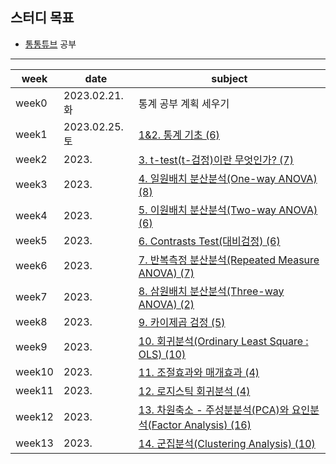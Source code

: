 ## 스터디 목표
- [통통튜브](https://www.youtube.com/c/SapientiaaDei/featured) 공부

---
| week  | date       | subject                                                      |
| ----- | ---------- | ------------------------------------------------------------ |
| week0 | 2023.02.21.화 | 통계 공부 계획 세우기 |
| week1 | 2023.02.25.토 | [1&2. 통계 기초 (6)](https://www.youtube.com/playlist?list=PLalb9l0_6WAq-ZNVWOhRdax1nroxFovUb) |
| week2 | 2023. | [3. t-test(t-검정)이란 무엇인가? (7)](https://www.youtube.com/playlist?list=PLalb9l0_6WArHh18Plrn8uIGBUKalqsf-)|
| week3 | 2023. | [4. 일원배치 분산분석(One-way ANOVA) (8)](https://www.youtube.com/playlist?list=PLalb9l0_6WArk6oZej3KzduU8TRQA9gcV) |
| week4 | 2023. | [5. 이원배치 분산분석(Two-way ANOVA) (6)](https://www.youtube.com/playlist?list=PLalb9l0_6WAr71hsuLImTs-Zhss5-hbHU) |
| week5 | 2023. | [6. Contrasts Test(대비검정) (6)](https://www.youtube.com/playlist?list=PLalb9l0_6WAp3BqnmxPQdSFOe0XsVUkDx) |
| week6 | 2023. | [7. 반복측정 분산분석(Repeated Measure ANOVA) (7)](https://www.youtube.com/playlist?list=PLalb9l0_6WArIxX3SFeYvlA8ZXI9ZinYt) |
| week7 | 2023. | [8. 삼원배치 분산분석(Three-way ANOVA) (2)](https://www.youtube.com/playlist?list=PLalb9l0_6WAoy_hDxqRgQpwCYaxgTTEHb) |
| week8 | 2023. | [9. 카이제곱 검정 (5)](https://www.youtube.com/playlist?list=PLalb9l0_6WAoZ2vGLl7LFnCoJzBlWPceP) |
| week9 | 2023. | [10. 회귀분석(Ordinary Least Square : OLS) (10)](https://www.youtube.com/playlist?list=PLalb9l0_6WApDZGksoHt474fy1U35Bv-T) |
| week10 | 2023. | [11. 조절효과와 매개효과 (4)](https://www.youtube.com/playlist?list=PLalb9l0_6WAoEkpzascGwbPvCbHDrPA7u) |
| week11 | 2023. | [12. 로지스틱 회귀분석 (4)](https://www.youtube.com/playlist?list=PLalb9l0_6WAo52Z5EsU1JWMdXgU46hr_D) |
| week12 | 2023. | [13. 차원축소 - 주성분분석(PCA)와 요인분석(Factor Analysis) (16)](https://www.youtube.com/playlist?list=PLalb9l0_6WAqC_ytofaE-Q4SPsqgT3EmJ) |
| week13 | 2023. | [14. 군집분석(Clustering Analysis) (10)](https://www.youtube.com/playlist?list=PLalb9l0_6WAop2FpP4kFIOfhVSn2FN7RZ)
